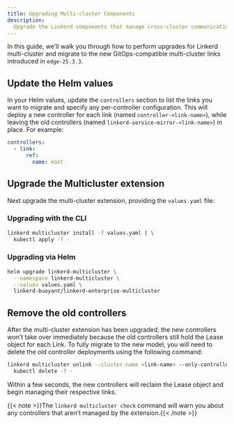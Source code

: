 ```yaml
---
title: Upgrading Multi-cluster Components
description:
  Upgrade the Linkerd components that manage cross-cluster communication.
---
```


In this guide, we'll walk you through how to perform upgrades for Linkerd
multi-cluster and migrate to the new GitOps-compatible multi-cluster links
introduced in `edge-25.3.3`.

## Update the Helm values

In your Helm values, update the `controllers` section to list the links you want
to migrate and specify any per-controller configuration. This will deploy a new
controller for each link (named `controller-<link-name>`), while leaving the old
controllers (named `linkerd-service-mirror-<link-name>`) in place. For example:

```yaml
controllers:
  - link:
      ref:
        name: east
```

## Upgrade the Multicluster extension

Next upgrade the multi-cluster extension, providing the `values.yaml` file:

### Upgrading with the CLI

```bash
linkerd multicluster install -f values.yaml | \
  kubectl apply -f -
```

### Upgrading via Helm

```bash
helm upgrade linkerd-multicluster \
  --namespace linkerd-multicluster \
  --values values.yaml \
  linkerd-buoyant/linkerd-enterprise-multicluster
```

## Remove the old controllers

After the multi-cluster extension has been upgraded, the new controllers won’t
take over immediately because the old controllers still hold the Lease object
for each Link. To fully migrate to the new model, you will need to delete the
old controller deployments using the following command:

```bash
linkerd multicluster unlink --cluster-name <link-name> --only-controller | \
  kubectl delete -f -
```

Within a few seconds, the new controllers will reclaim the Lease object and
begin managing their respective links.

{{< note >}}The `linkerd multicluster check` command will warn you about any
controllers that aren’t managed by the extension.{{< /note >}}
